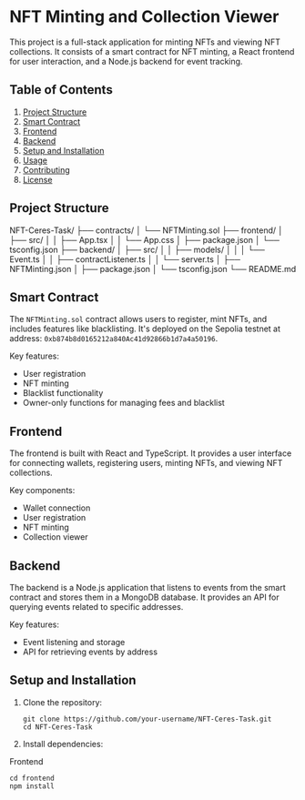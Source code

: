 # NFT Minting and Collection Viewer

This project is a full-stack application for minting NFTs and viewing NFT collections. It consists of a smart contract for NFT minting, a React frontend for user interaction, and a Node.js backend for event tracking.

## Table of Contents

1. [Project Structure](#project-structure)
2. [Smart Contract](#smart-contract)
3. [Frontend](#frontend)
4. [Backend](#backend)
5. [Setup and Installation](#setup-and-installation)
6. [Usage](#usage)
7. [Contributing](#contributing)
8. [License](#license)

## Project Structure

NFT-Ceres-Task/
├── contracts/
│ └── NFTMinting.sol
├── frontend/
│ ├── src/
│ │ ├── App.tsx
│ │ └── App.css
│ ├── package.json
│ └── tsconfig.json
├── backend/
│ ├── src/
│ │ ├── models/
│ │ │ └── Event.ts
│ │ ├── contractListener.ts
│ │ └── server.ts
│ ├── NFTMinting.json
│ ├── package.json
│ └── tsconfig.json
└── README.md

## Smart Contract

The `NFTMinting.sol` contract allows users to register, mint NFTs, and includes features like blacklisting. It's deployed on the Sepolia testnet at address: `0xb874b8d0165212a840Ac41d92866b1d7a4a50196`.

Key features:

- User registration
- NFT minting
- Blacklist functionality
- Owner-only functions for managing fees and blacklist

## Frontend

The frontend is built with React and TypeScript. It provides a user interface for connecting wallets, registering users, minting NFTs, and viewing NFT collections.

Key components:

- Wallet connection
- User registration
- NFT minting
- Collection viewer

## Backend

The backend is a Node.js application that listens to events from the smart contract and stores them in a MongoDB database. It provides an API for querying events related to specific addresses.

Key features:

- Event listening and storage
- API for retrieving events by address

## Setup and Installation

1. Clone the repository:
   ```
   git clone https://github.com/your-username/NFT-Ceres-Task.git
   cd NFT-Ceres-Task
   ```
2. Install dependencies:

Frontend

```
cd frontend
npm install
```

